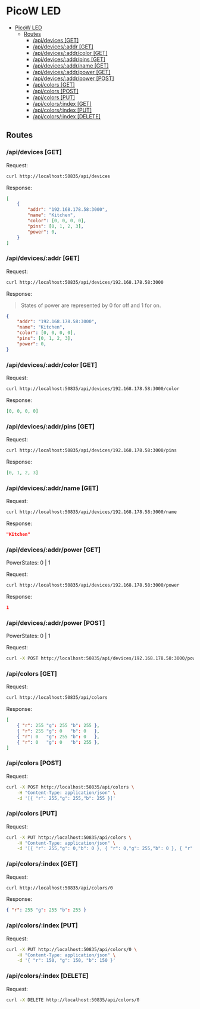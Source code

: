 # PicoW LED

<!--toc:start-->
- [PicoW LED](#picow-led)
  - [Routes](#routes)
    - [/api/devices [GET]](#apidevices-get)
    - [/api/devices/:addr [GET]](#apidevicesaddr-get)
    - [/api/devices/:addr/color [GET]](#apidevicesaddrcolor-get)
    - [/api/devices/:addr/pins [GET]](#apidevicesaddrpins-get)
    - [/api/devices/:addr/name [GET]](#apidevicesaddrname-get)
    - [/api/devices/:addr/power [GET]](#apidevicesaddrpower-get)
    - [/api/devices/:addr/power [POST]](#apidevicesaddrpower-post)
    - [/api/colors [GET]](#apicolors-get)
    - [/api/colors [POST]](#apicolors-post)
    - [/api/colors [PUT]](#apicolors-put)
    - [/api/colors/:index [GET]](#apicolorsindex-get)
    - [/api/colors/:index [PUT]](#apicolorsindex-put)
    - [/api/colors/:index [DELETE]](#apicolorsindex-delete)
<!--toc:end-->

## Routes

### /api/devices [GET]

Request:

```bash
curl http://localhost:50835/api/devices
```

Response:

```json
[
    {
        "addr": "192.168.178.58:3000",
        "name": "Kitchen",
        "color": [0, 0, 0, 0],
        "pins": [0, 1, 2, 3],
        "power": 0,
    }
]
```

### /api/devices/:addr [GET]

Request:

```bash
curl http://localhost:50835/api/devices/192.168.178.58:3000
```

Response:

> States of power are represented by 0 for off and 1 for on.

```json
{
    "addr": "192.168.178.58:3000",
    "name": "Kitchen",
    "color": [0, 0, 0, 0],
    "pins": [0, 1, 2, 3],
    "power": 0,
}
```

### /api/devices/:addr/color [GET]

Request:

```bash
curl http://localhost:50835/api/devices/192.168.178.58:3000/color
```

Response:

```json
[0, 0, 0, 0]
```

### /api/devices/:addr/pins [GET]

Request:

```bash
curl http://localhost:50835/api/devices/192.168.178.58:3000/pins
```

Response:

```json
[0, 1, 2, 3]
```

### /api/devices/:addr/name [GET]

Request:

```bash
curl http://localhost:50835/api/devices/192.168.178.58:3000/name
```

Response:

```json
"Kitchen"
```

### /api/devices/:addr/power [GET]

PowerStates: 0 | 1

Request:

```bash
curl http://localhost:50835/api/devices/192.168.178.58:3000/power
```

Response:

```json
1
```

### /api/devices/:addr/power [POST]

PowerStates: 0 | 1

Request:

```bash
curl -X POST http://localhost:50835/api/devices/192.168.178.58:3000/power?state=0
```

### /api/colors [GET]

Request:

```bash
curl http://localhost:50835/api/colors
```

Response:

```json
[
    { "r": 255 "g": 255 "b": 255 },
    { "r": 255 "g": 0   "b": 0   },
    { "r": 0   "g": 255 "b": 0   },
    { "r": 0   "g": 0   "b": 255 },
]
```

### /api/colors [POST]

Request:

```bash
curl -X POST http://localhost:50835/api/colors \
    -H "Content-Type: application/json" \
    -d '[{ "r": 255,"g": 255,"b": 255 }]'
```

### /api/colors [PUT]

Request:

```bash
curl -X PUT http://localhost:50835/api/colors \
    -H "Content-Type: application/json" \
    -d '[{ "r": 255,"g": 0,"b": 0 }, { "r": 0,"g": 255,"b": 0 }, { "r": 0,"g": 0,"b": 255 }]'
```

### /api/colors/:index [GET]

Request:

```bash
curl http://localhost:50835/api/colors/0
```

Response:

```json
{ "r": 255 "g": 255 "b": 255 }
```

### /api/colors/:index [PUT]

Request:

```bash
curl -X PUT http://localhost:50835/api/colors/0 \
    -H "Content-Type: application/json" \
    -d '{ "r": 150, "g": 150, "b": 150 }'
```

### /api/colors/:index [DELETE]

Request:

```bash
curl -X DELETE http://localhost:50835/api/colors/0
```
